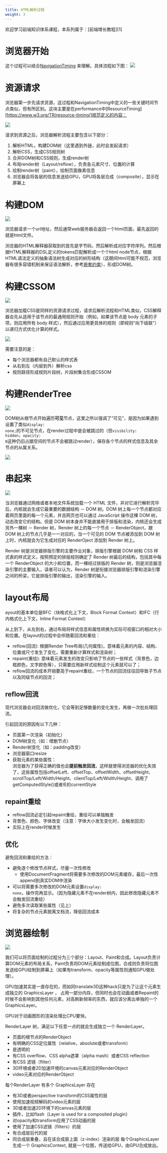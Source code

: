 ```yaml
---
title: HTML解析过程
weight: 3
---
```

欢迎学习前端知识体系课程，本系列属于：[前端增长教程][1]

# 浏览器开始
这个过程可以结合[NavigationTiming](https://www.w3.org/TR/navigation-timing/#sec-navigation-info-interface) 来理解。具体流程如下图：
![](/images/posts/2022-11-24-23-51-29.png)

# 资源请求

浏览器第一步先请求资源，这过程和NavigationTiming中定义的一些关键时间节点类似，但有所区别。这块主要是在performance中[ResourceTiming][https://www.w3.org/TR/resource-timing/]规范定义的内容：

![](/images/posts/2022-11-24-23-54-15.png)

请求到资源之后，浏览器解析流程主要包含以下部分：

  1. 解析HTML，构建DOM树（这里遇到外链，此时会发起请求）
  2. 解析CSS，生成CSS规则树
  3. 合并DOM树和CSS规则，生成render树
  4. 布局render树（Layout/reflow），负责各元素尺寸、位置的计算
  5. 绘制render树（paint），绘制页面像素信息
  6. 浏览器会将各层的信息发送给GPU，GPU将各层合成（composite），显示在屏幕上


# 构建DOM

![](/images/posts/2022-11-24-23-54-58.png)
  
浏览器请求一个url地址，然后通常web服务器会返回一个html页面，最先返回的就是html文件。
  
浏览器的HTML解释器获取到的首先是字节码，然后解析成对应字符序列。然后根据HTML解释器的DSL定义的tokens匹配解析成一个个html node节点，根据HTML语法定义的抽象语法树生成对应的树形结构（这期间html可能不规范，浏览器有很多容错机制来保证语法解析，参考<a href="https://www.f2e123.com/html5css3/2214.html">嵌套约束</a>），形成DOM树。
  
# 构建CSSOM
![](/images/posts/2022-11-24-23-55-38.png)  

浏览器加载CSS是同样的资源请求过程，请求后解析流程和HTML类似，CSS解释器会先从适用于该节点的最通用规则开始（例如，如果该节点是 body 元素的子项，则应用所有 body 样式），然后通过应用更具体的规则（即规则“向下级联”）以递归方式优化计算的样式。

![](/images/posts/2022-11-24-23-56-02.png)

需要注意的是：
- 每个浏览器都有自己默认的样式表
- 从右到左（内层到外）解析css
- 规则路径形成规则片段树，片段树集合形成CSSOM
  
# 构建RenderTree
  ![](/images/posts/2022-11-24-23-58-03.png)

DOM树从根节点开始遍历<strong>可见</strong>节点，这里之所以强调了“可见”，是因为如果遇到设置了类似<code>display: none;</code>的不可见节点，在render过程中是会被跳过的（但<code>visibility: hidden; opacity: 0</code>这种仍旧占据空间的节点不会被跳过render），保存各个节点的样式信息及其余节点的从属关系。

![](/images/posts/2022-11-24-23-59-20.png)
  
# 串起来

![](/images/posts/2022-11-25-00-00-23.png)

当浏览器通过网络或者本地文件系统加载一个 HTML 文件，并对它进行解析完毕后，内核就会生成它最重要的数据结构 － DOM 树。DOM 树上每一个节点都对应着网页里面的每一个元素，并且网页也可以通过 JavaScript 操作这棵 DOM 树，动态改变它的结构。但是 DOM 树本身并不能直接用于排版和渲染，内核还会生成另外一棵树 － Render 树，Render 树上的每一个节点 － RenderObject，跟 DOM 树上的节点几乎是一一对应的，当一个可见的 DOM 节点被添加到 DOM 树上时，内核就会为它生成对应的 RenderOject 添加到 Render 树上。
  
Render 树是浏览器排版引擎的主要作业对象，排版引擎根据 DOM 树和 CSS 样式表的样式定义，按照预定的排版规则确定了 Render 树最后的结构，包括其中每一个 RenderObject 的大小和位置，而一棵经过排版的 Render 树，则是浏览器渲染引擎的主要输入，读者可以认为，Render 树是衔接浏览器排版引擎和渲染引擎之间的桥梁，它是排版引擎的输出，渲染引擎的输入。

# layout布局

ayout的基本单位是BFC（块格式化上下文，Block Format Context）和IFC（行内格式化上下文，Inline Format Context）

从上到下，从左到右，通过布局将样式信息和属性转换为实际可视窗口的相对大小和位置。在layout的过程中会伴随着回流和重绘：
 - reflow(回流): 根据Render Tree布局(几何属性)，意味着元素的内容、结构、位置或尺寸发生了变化，需要重新计算样式和渲染树；
- repaint(重绘): 意味着元素发生的改变只影响了节点的一些样式（背景色，边框颜色，文字颜色等），只需要应用新样式绘制这个元素就可以了；
- reflow回流的成本开销要高于repaint重绘，一个节点的回流往往回导致子节点以及同级节点的回流；

## reflow回流
现代浏览器会对回流做优化，它会等到足够数量的变化发生，再做一次批处理回流。

引起回流的原因有以下几种：
- 页面第一次渲染（初始化）
- DOM树变化（如：增删节点）
- Render树变化（如：padding改变）
- 浏览器窗口resize
- 获取元素的某些属性：<br /> 浏览器为了获得正确的值也会<strong>提前触发回流</strong>，这样就使得浏览器的优化失效了，这些属性包括offsetLeft、offsetTop、offsetWidth、offsetHeight、 scrollTop/Left/Width/Height、clientTop/Left/Width/Height、调用了getComputedStyle()或者IE的currentStyle
  
## repaint重绘
  
- reflow回流必定引起repaint重绘，重绘可以单独触发
- 背景色、颜色、字体改变（注意：字体大小发生变化时，会触发回流）
- 实际上在render时候发生

  
## 优化
  
避免回流和重绘的方法：
- 避免逐个修改节点样式，尽量一次性修改
  - 使用DocumentFragment将需要多次修改的DOM元素缓存，最后一次性append到真实DOM中渲染
- 可以将需要多次修改的DOM元素设置<code>display: none</code>，操作完再显示。（因为隐藏元素不在render树内，因此修改隐藏元素不会触发回流重绘）
- 避免多次读取某些属性（见上）
- 将复杂的节点元素脱离文档流，降低回流成本

# 浏览器绘制
![](/images/posts/2022-11-25-00-04-50.png)

我们可以将页面绘制的过程分为三个部分：Layout、Paint和合成。Layout负责计算DOM元素的布局关系，Paint负责将DOM元素绘制成位图，合成则负责将位图发送给GPU绘制到屏幕上（如果有transform、opacity等属性则通知GPU做处理）。

GPU加速其实是一直存在的，而如同translate3D这种hack只是为了让这个元素生成独立的 GraphicsLayer ， 占用一部分内存，但同时也会在动画或者Repaint的时候不会影响到其他任何元素，对高刷新频率的东西，就应该分离出单独的一个 GraphicsLayer。

GPU对于动画图形的渲染处理比CPU要快。

RenderLayer 树，满足以下任意一点的就会生成独立一个 RenderLayer。
- 页面的根节点的RenderObject
- 有明确的CSS定位属性（relative，absolute或者transform）
- 是透明的
- 有CSS overflow、CSS alpha遮罩（alpha mash）或者CSS reflection
- 有CSS 滤镜（fliter）
- 3D环境或者2D加速环境的canvas元素对应的RenderObject
- video元素对应的RenderObject

每个RenderLayer 有多个 GraphicsLayer 存在
- 有3D或者perspective transform的CSS属性的层
- 使用加速视频解码的video元素的层
- 3D或者加速2D环境下的canvas元素的层
- 插件，比如flash（Layer is used for a composited plugin）
- 对opacity和transform应用了CSS动画的层
- 使用了加速CSS滤镜（filters）的层
- 有合成层后代的层
- 同合成层重叠，且在该合成层上面（z-index）渲染的层
每个GraphicsLayer 生成一个 GraphicsContext, 就是一个位图，传送给GPU，由GPU合成放出。

